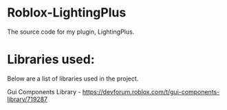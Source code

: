 # Roblox-LightingPlus
The source code for my plugin, LightingPlus.

# Libraries used:
Below are a list of libraries used in the project.

Gui Components Library - https://devforum.roblox.com/t/gui-components-library/719287
